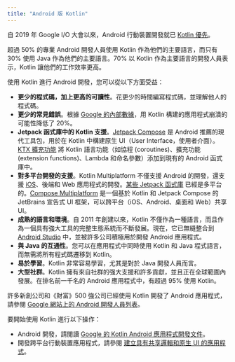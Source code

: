```yaml
---
title: "Android 版 Kotlin"
---
```

自 2019 年 Google I/O 大會以來，Android 行動裝置開發就已 [Kotlin 優先](https://developer.android.com/kotlin/first)。

超過 50% 的專業 Android 開發人員使用 Kotlin 作為他們的主要語言，而只有 30% 使用 Java 作為他們的主要語言。70% 以 Kotlin 作為主要語言的開發人員表示，Kotlin 讓他們的工作效率更高。

使用 Kotlin 進行 Android 開發，您可以從以下方面受益：

* **更少的程式碼，加上更高的可讀性**。花更少的時間編寫程式碼，並理解他人的程式碼。
* **更少的常見錯誤**。根據 [Google 的內部數據](https://medium.com/androiddevelopers/fewer-crashes-and-more-stability-with-kotlin-b606c6a6ac04)，用 Kotlin 構建的應用程式崩潰的可能性降低了 20%。
* **Jetpack 函式庫中的 Kotlin 支援**。[Jetpack Compose](https://developer.android.com/jetpack/compose) 是 Android 推薦的現代工具包，用於在 Kotlin 中構建原生 UI（User Interface，使用者介面）。[KTX 擴充功能](https://developer.android.com/kotlin/ktx) 將 Kotlin 語言功能（如協程 (coroutines)、擴充功能 (extension functions)、Lambda 和命名參數）添加到現有的 Android 函式庫中。
* **對多平台開發的支援**。Kotlin Multiplatform 不僅支援 Android 的開發，還支援 [iOS](https://kotlinlang.org/lp/multiplatform/)、後端和 Web 應用程式的開發。[某些 Jetpack 函式庫](https://developer.android.com/kotlin/multiplatform) 已經是多平台的。[Compose Multiplatform](https://www.jetbrains.com/lp/compose-multiplatform/) 是一個基於 Kotlin 和 Jetpack Compose 的 JetBrains 宣告式 UI 框架，可以跨平台（iOS、Android、桌面和 Web）共享 UI。
* **成熟的語言和環境**。自 2011 年創建以來，Kotlin 不僅作為一種語言，而且作為一個具有強大工具的完整生態系統而不斷發展。現在，它已無縫整合到 [Android Studio](https://developer.android.com/studio) 中，並被許多公司積極用於開發 Android 應用程式。
* **與 Java 的互通性**。您可以在應用程式中同時使用 Kotlin 和 Java 程式語言，而無需將所有程式碼遷移到 Kotlin。
* **易於學習**。Kotlin 非常容易學習，尤其是對於 Java 開發人員而言。
* **大型社群**。Kotlin 擁有來自社群的强大支援和許多貢獻，並且正在全球範圍內發展。在排名前一千名的 Android 應用程式中，有超過 95% 使用 Kotlin。

許多新創公司和《財富》500 強公司已經使用 Kotlin 開發了 Android 應用程式，請參閱 [Google 網站上的 Android 開發人員列表](https://developer.android.com/kotlin/stories)。

要開始使用 Kotlin 進行以下操作：

* Android 開發，請閱讀 [Google 的 Kotlin Android 應用程式開發文件](https://developer.android.com/kotlin/get-started)。
* 開發跨平台行動裝置應用程式，請參閱 [建立具有共享邏輯和原生 UI 的應用程式](https://www.jetbrains.com/help/kotlin-multiplatform-dev/multiplatform-create-first-app.html)。